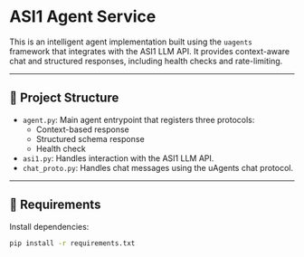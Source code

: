 # ASI1 Agent Service

This is an intelligent agent implementation built using the `uagents` framework that integrates with the ASI1 LLM API. It provides context-aware chat and structured responses, including health checks and rate-limiting.

---

## 📁 Project Structure

- `agent.py`: Main agent entrypoint that registers three protocols:
  - Context-based response
  - Structured schema response
  - Health check
- `asi1.py`: Handles interaction with the ASI1 LLM API.
- `chat_proto.py`: Handles chat messages using the uAgents chat protocol.

---

## 🧩 Requirements

Install dependencies:

```bash
pip install -r requirements.txt
